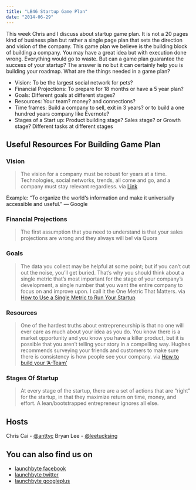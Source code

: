 ```yaml
---
title: "LB46 Startup Game Plan"
date: "2014-06-29"
---
```


This week Chris and I discuss about startup game plan. It is not a 20 pages kind of business plan but rather a single page plan that sets the direction and vision of the company. This game plan we believe is the building block of building a company. You may have a great idea but with execution done wrong. Everything would go to waste. But can a game plan guarantee the success of your startup? The answer is no but it can certainly help you is building your roadmap. What are the things needed in a game plan?

- Vision: To be the largest social network for pets?
- Financial Projections: To prepare for 18 months or have a 5 year plan?
- Goals: Different goals at different stages?
- Resources: Your team? money? and connections?
- Time frames: Build a company to sell, exit in 3 years? or to build a one hundred years company like Evernote?
- Stages of a Start up: Product building stage? Sales stage? or Growth stage? Different tasks at different stages

## Useful Resources For Building Game Plan

### Vision

> The vision for a company must be robust for years at a time. Technologies, social networks, trends, all come and go, and a company must stay relevant regardless. via [Link](http://insideintercom.io/why-startups-need-a-strong-vision/)

Example: “To organize the world‘s information and make it universally accessible and useful.” — Google

### Financial Projections

> The first assumption that you need to understand is that your sales projections are wrong and they always will be! via Quora

### Goals

> The data you collect may be helpful at some point; but if you can’t cut out the noise, you’ll get buried. That’s why you should think about a single metric that’s most important for the stage of your company’s development, a single number that you want the entire company to focus on and improve upon. I call it the One Metric That Matters. via [How to Use a Single Metric to Run Your Startup](http://blog.kissmetrics.com/single-startup-metric/)

### Resources

> One of the hardest truths about entrepreneurship is that no one will ever care as much about your idea as you do. You know there is a market opportunity and you know you have a killer product, but it is possible that you aren’t telling your story in a compelling way. Hughes recommends surveying your friends and customers to make sure there is consistency is how people see your company. via [How to build your ‘A-Team’](http://www.techrepublic.com/article/startup-hiring-how-to-build-your-a-team/)

### Stages Of Startup

> At every stage of the startup, there are a set of actions that are “right” for the startup, in that they maximize return on time, money, and effort. A lean/bootstrapped entrepreneur ignores all else.

## Hosts

Chris Cai - [@anttyc](https://twitter.com/AnttyC) Bryan Lee - [@leetucksing](https://twitter.com/leetucksing)

## You can also find us on

- [launchbyte facebook](https://www.facebook.com/Launchbyte)
- [launchbyte twitter](https://twitter.com/LaunchByte)
- [launchbyte googleplus](https://plus.google.com/+Launchbyte)
